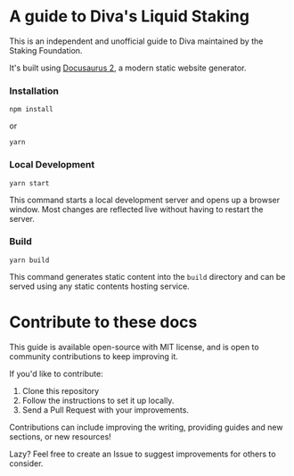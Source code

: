 # A guide to Diva's Liquid Staking

This is an independent and unofficial guide to Diva maintained by the Staking Foundation.

It's built using [Docusaurus 2](https://docusaurus.io/), a modern static website generator.

### Installation

```
npm install
```

or

```
yarn
```

### Local Development

```
yarn start
```

This command starts a local development server and opens up a browser window. Most changes are reflected live without having to restart the server.

### Build

```
yarn build
```

This command generates static content into the `build` directory and can be served using any static contents hosting service.

# Contribute to these docs

This guide is available open-source with MIT license, and is open to community contributions to keep improving it.

If you'd like to contribute:

1. Clone this repository
2. Follow the instructions to set it up locally.
3. Send a Pull Request with your improvements.

Contributions can include improving the writing, providing guides and new sections, or new resources!

Lazy? Feel free to create an Issue to suggest improvements for others to consider.



